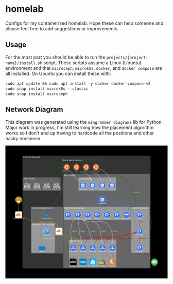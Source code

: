 # homelab
Configs for my containerized homelab.  Hope these can help someone and please feel free to add suggestions or improvements.

## Usage
For the most part you should be able to run the `projects/{project-name}/install.sh` script.  These scripts assume a Linux (Ubuntu) environment and that `microceph`, `microk8s`, `docker`, and `docker compose` are all installed.  On Ubuntu you can install these with:

```
sudo apt update && sudo apt install -y docker docker-compose-v2
sudo snap install microk8s --classic
sudo snap install microceph
```

## Network Diagram
This diagram was generated using the `mingrammer diagrams` lib for Python. Major work in progress, I'm still learning how the placement algorithm works so I don't end up having to hardcode all the positions and other hacky nonsense.

![homelab](https://github.com/v1nsai/homelab/blob/develop/projects/diagrams/homelab.png)
